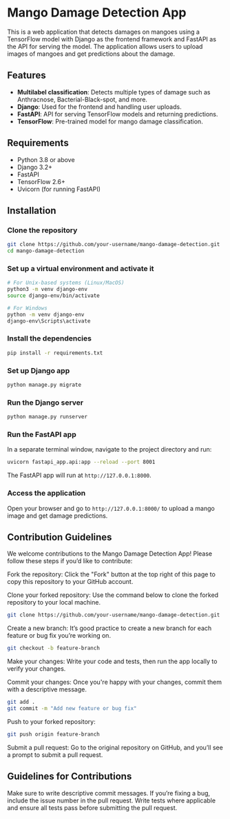 # Mango Damage Detection App

This is a web application that detects damages on mangoes using a TensorFlow model with Django as the frontend framework and FastAPI as the API for serving the model. The application allows users to upload images of mangoes and get predictions about the damage.

## Features

- **Multilabel classification**: Detects multiple types of damage such as Anthracnose, Bacterial-Black-spot, and more.
- **Django**: Used for the frontend and handling user uploads.
- **FastAPI**: API for serving TensorFlow models and returning predictions.
- **TensorFlow**: Pre-trained model for mango damage classification.


## Requirements

- Python 3.8 or above
- Django 3.2+
- FastAPI
- TensorFlow 2.6+
- Uvicorn (for running FastAPI)

## Installation

### Clone the repository

```bash
git clone https://github.com/your-username/mango-damage-detection.git
cd mango-damage-detection
```
### Set up a virtual environment and activate it

```bash
# For Unix-based systems (Linux/MacOS)
python3 -m venv django-env
source django-env/bin/activate

# For Windows
python -m venv django-env
django-env\Scripts\activate
```
### Install the dependencies
```bash
pip install -r requirements.txt
```
### Set up Django app
```bash
python manage.py migrate
```

### Run the Django server
```bash
python manage.py runserver
```

### Run the FastAPI app
In a separate terminal window, navigate to the project directory and run:

```bash
uvicorn fastapi_app.api:app --reload --port 8001
```

The FastAPI app will run at `http://127.0.0.1:8000`.

### Access the application
Open your browser and go to `http://127.0.0.1:8000/` to upload a mango image and get damage predictions.

## Contribution Guidelines
We welcome contributions to the Mango Damage Detection App! Please follow these steps if you’d like to contribute:

Fork the repository: Click the "Fork" button at the top right of this page to copy this repository to your GitHub account.

Clone your forked repository: Use the command below to clone the forked repository to your local machine.

```bash
git clone https://github.com/your-username/mango-damage-detection.git
```
Create a new branch: It’s good practice to create a new branch for each feature or bug fix you’re working on.

```bash
git checkout -b feature-branch
```

Make your changes: Write your code and tests, then run the app locally to verify your changes.

Commit your changes: Once you're happy with your changes, commit them with a descriptive message.

```bash
git add .
git commit -m "Add new feature or bug fix"
```

Push to your forked repository:

```bash
git push origin feature-branch
```
Submit a pull request: Go to the original repository on GitHub, and you’ll see a prompt to submit a pull request.

## Guidelines for Contributions
Make sure to write descriptive commit messages.
If you’re fixing a bug, include the issue number in the pull request.
Write tests where applicable and ensure all tests pass before submitting the pull request.

